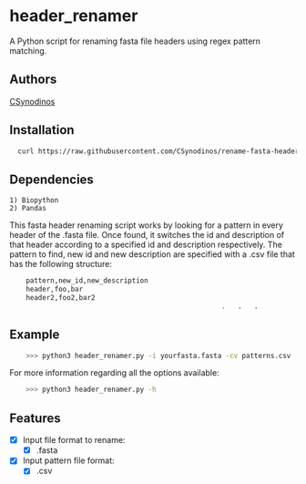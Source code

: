 # header_renamer
A Python script for renaming fasta file headers using regex pattern matching.

## Authors
[CSynodinos](https://github.com/CSynodinos)

## Installation

```bash
  curl https://raw.githubusercontent.com/CSynodinos/rename-fasta-headers/master/header_renamer.py -o header_renamer.py
```

## Dependencies
    1) Biopython
    2) Pandas 

This fasta header renaming script works by looking for a pattern in every header of the .fasta file.
Once found, it switches the id and description of that header according to a specified id and description
respectively. The pattern to find, new id and new description are specified with a .csv file that has the following
structure:
```bash
    pattern,new_id,new_description
    header,foo,bar
    header2,foo2,bar2
                                                    .   .   .
```

## Example
```bash
    >>> python3 header_renamer.py -i yourfasta.fasta -cv patterns.csv  
```

For more information regarding all the options available:
```bash
    >>> python3 header_renamer.py -h
```

## Features

- [x] Input file format to rename:
    - [x] .fasta

- [x] Input pattern file format:
    - [x] .csv
